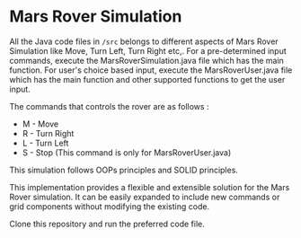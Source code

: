# Mars Rover Simulation

All the Java code files in `/src` belongs to different aspects of Mars Rover Simulation like Move, Turn Left, Turn Right etc,. For a pre-determined input commands, execute the MarsRoverSimulation.java file which has the main function. For user's choice based input, execute the MarsRoverUser.java file which has the main function and other supported functions to get the user input. 

The commands that controls the rover are as follows :

- M - Move
- R - Turn Right
- L - Turn Left
- S - Stop (This command is only for MarsRoverUser.java)

This simulation follows OOPs principles and SOLID principles.

This implementation provides a flexible and extensible solution for the Mars Rover simulation. It can be easily expanded to include new commands or grid components without modifying the existing code.

Clone this repository and run the preferred code file.